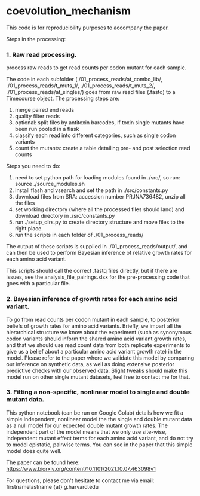 # coevolution_mechanism

This code is for reproducibility purposes to accompany the paper. 

Steps in the processing:

### 1. Raw read processing. 
process raw reads to get read counts per codon mutant for each sample. 

The code in each subfolder (./01_process_reads/at_combo_lib/, ./01_process_reads/t_muts_1/, ./01_process_reads/t_muts_2/, ./01_process_reads/at_singles/) goes from raw read files (.fastq) to a Timecourse object.
The processing steps are:
1) merge paired end reads
2) quality filter reads
3) optional: split files by antitoxin barcodes, if toxin single mutants have been run pooled in a flask
4) classify each read into different categories, such as single codon variants
5) count the mutants: create a table detailing pre- and post selection read counts

Steps you need to do:
1) need to set python path for loading modules found in ./src/, so run: source ./source_modules.sh
2) install flash and vsearch and set the path in ./src/constants.py
3) download files from SRA: accession number PRJNA736482, unzip all the files
4) set working directory (where all the processed files should land) and download directory in ./src/constants.py
5) run ./setup_dirs.py to create directory structure and move files to the right place.
6) run the scripts in each folder of ./01_process_reads/

The output of these scripts is supplied in ./01_process_reads/output/, and can then be used to perform Bayesian inference of relative growth rates for each amino acid variant.

This scripts should call the correct .fastq files directly, but if there are issues, see the analysis_file_pairings.xlsx for the pre-processing code that goes with a particular file.


### 2. Bayesian inference of growth rates for each amino acid variant.
To go from read counts per codon mutant in each sample, to posterior beliefs of growth rates for amino acid variants.
Briefly, we impart all the hierarchical structure we know about the experiment (such as synonymous codon variants should inform the shared amino acid variant growth rates, and that we should use read count data from both replicate experiments to give us a belief about a particular amino acid variant growth rate) in the model.
Please refer to the paper where we validate this model by comparing our inference on synthetic data, as well as doing extensive posterior predictive checks with our observed data.
Slight tweaks should make this model run on other single mutant datasets, feel free to contact me for that.

### 3. Fitting a non-specific, nonlinear model to single and double mutant data. 
This python notebook (can be run on Google Colab) details how we fit a simple independent, nonlinear model the the single and double mutant data as a null model for our expected double mutant growth rates.
The independent part of the model means that we only use site-wise, independent mutant effect terms for each amino acid variant, and do not try to model epistatic, pairwise terms. You can see in the paper that this simple model does quite well.

The paper can be found here: https://www.biorxiv.org/content/10.1101/2021.10.07.463098v1

For questions, please don't hesitate to contact me via email: firstnamelastname {at} g.harvard.edu
